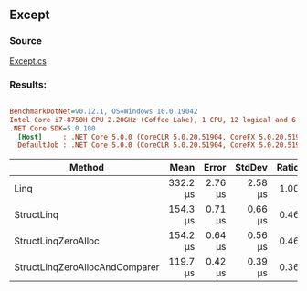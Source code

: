 ﻿## Except

### Source
[Except.cs](../../src/StructLinq.Benchmark/Except.cs)

### Results:
``` ini

BenchmarkDotNet=v0.12.1, OS=Windows 10.0.19042
Intel Core i7-8750H CPU 2.20GHz (Coffee Lake), 1 CPU, 12 logical and 6 physical cores
.NET Core SDK=5.0.100
  [Host]     : .NET Core 5.0.0 (CoreCLR 5.0.20.51904, CoreFX 5.0.20.51904), X64 RyuJIT
  DefaultJob : .NET Core 5.0.0 (CoreCLR 5.0.20.51904, CoreFX 5.0.20.51904), X64 RyuJIT


```
|                         Method |     Mean |   Error |  StdDev | Ratio |   Gen 0 |   Gen 1 |   Gen 2 | Allocated |
|------------------------------- |---------:|--------:|--------:|------:|--------:|--------:|--------:|----------:|
|                           Linq | 332.2 μs | 2.76 μs | 2.58 μs |  1.00 | 90.8203 | 90.8203 | 90.8203 |  524848 B |
|                     StructLinq | 154.3 μs | 0.71 μs | 0.66 μs |  0.46 |       - |       - |       - |      64 B |
|            StructLinqZeroAlloc | 154.2 μs | 0.64 μs | 0.56 μs |  0.46 |       - |       - |       - |         - |
| StructLinqZeroAllocAndComparer | 119.7 μs | 0.42 μs | 0.39 μs |  0.36 |       - |       - |       - |         - |
